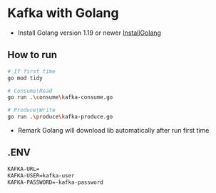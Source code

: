 # Kafka with Golang

- Install Golang version 1.19 or newer
[InstallGolang](https://go.dev/doc/install)

## How to run

```sh
# If first time
go mod tidy

# Consume\Read
go run .\consume\kafka-consume.go

# Produce\Write
go run .\produce\kafka-produce.go
```
 
* Remark Golang will download lib automatically after run first time

## .ENV

```sh
KAFKA-URL=
KAFKA-USER=kafka-user
KAFKA-PASSWORD=-kafka-password
```